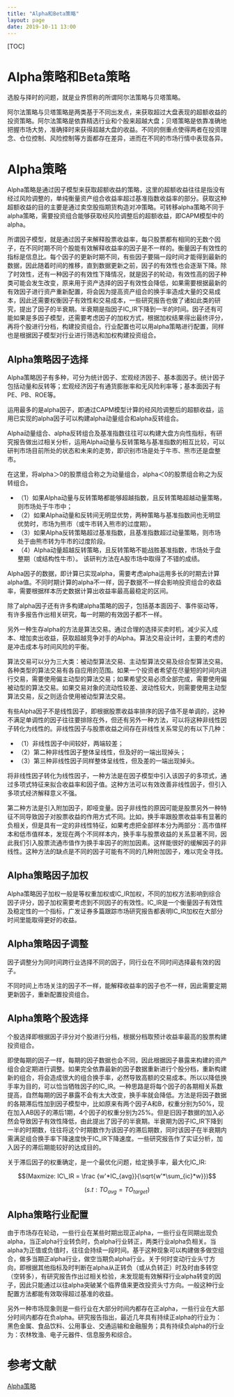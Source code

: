 ```yaml
---
title: "Alpha和Beta策略"
layout: page
date: 2019-10-11 13:00
---
```

[TOC]
# Alpha策略和Beta策略
选股与择时的问题，就是业界惯称的所谓阿尔法策略与贝塔策略。

阿尔法策略与贝塔策略是两类基于不同出发点，来获取超过大盘表现的超额收益的投资策略。阿尔法策略是依靠精选行业和个股来超越大盘；贝塔策略是依靠准确地把握市场大势，准确择时来获得超越大盘的收益。不同的侧重点使得两者在投资理念、仓位控制、风险控制等方面都存在差异，进而在不同的市场行情中表现各异。

# Alpha策略
Alpha策略是通过因子模型来获取超额收益的策略，这里的超额收益往往是指没有经过风险调整的，单纯衡量资产组合收益率超过基准指数收益率的部分。获取这种超额收益的目的主要是通过卖空股指期货构造对冲策略。可转移alpha策略不同于alpha策略，需要投资组合能够获取经风险调整后的超额收益，即CAPM模型中的alpha。

所谓因子模型，就是通过因子来解释股票收益率，每只股票都有相同的无数个因子，在不同时期不同个股能有效解释收益率的因子是不一样的。衡量因子有效性的指标是信息比。每个因子的更新时期不同，有些因子要隔一段时间才能得到最新的数据，因此随着时间的推移，直到数据更新之前，因子的有效性也会逐渐下降。除了时效性，还有一种因子的有效性下降情况，就是因子的轮动，有效性高的因子种类可能会发生改变，原来用于资产选择的因子有效性会降低，如果需要根据最新的有效因子进行资产重新配置，将会因为提高资产组合的换手率造成大量的交易成本，因此还需要权衡因子有效性和交易成本，一些研究报告也做了诸如此类的研究，提出了因子的半衰期。半衰期是指因子IC_IR下降到一半的时间。因子还有可能如果是多因子模型，还需要考虑因子的加权方式，根据加权结果得出最终评分，再将个股进行分档，构建投资组合。行业配置也可以用alpha策略进行配置，同样也是根据因子模型对行业进行筛选和加权构建投资组合。

## Alpha策略因子选择

Alpha策略因子有多种，可分为统计因子、宏观经济因子、基本面因子。统计因子包括动量和反转等；宏观经济因子有通货膨胀率和无风险利率等；基本面因子有PE、PB、ROE等。

运用最多的是alpha因子，即通过CAPM模型计算的经风险调整后的超额收益，运用已实现的alpha因子可以构建alpha动量组合和alpha反转组合。

Alpha动量组合、alpha反转组合及基准指数往往可以构建大盘方向性指标，有研究报告做出过相关分析，运用Alpha动量与反转策略与基准指数的相互比较，可以研判市场目前所处的状态和未来的走势，即识别市场是处于牛市、熊市还是盘整市。

在这里，将alpha＞0的股票组合称之为动量组合，alpha＜0的股票组合称之为反转组合。

- （1）如果Alpha动量与反转策略都能够超越指数，且反转策略超越动量策略，则市场处于牛市中；
- （2）如果Alpha动量和反转间无明显优势，两种策略与基准指数间也无明显优势时，市场为熊市（或牛市转入熊市的过度期）。
- （3）如果Alpha反转策略超过基准指数，且基准指数超过动量策略，则市场处于由熊市转为牛市的过度阶段。
- （4）Alpha动量超越反转策略，且反转策略不能战胜基准指数，市场处于盘整期（或结构性牛市）。
该研判方法在A股市场中取得了不错的成绩。

Alpha因子的数据，即计算已实现alpha，需要考虑alpha运用多长的时期去计算alpha值。不同时期计算的alpha不一样，因子数据不一样会影响投资组合的收益率，需要根据样本历史数据计算出收益率最高最稳定的区间。

除了alpha因子还有许多构建alpha策略的因子，包括基本面因子、事件驱动等，有许多报告作出相关研究，每一时期的有效因子都不一样。

另外一种生存alpha的方法是算法交易。通过合理的选择买卖时机，减少买入成本、增加卖出收益，获取超越竞争对手的Alpha。算法交易设计时，主要的考虑的是冲击成本与时间风险的平衡。

算法交易可以分为三大类：被动型算法交易、主动型算法交易及综合型算法交易。各种类型的算法交易有各自应用的范围。如果一个投资者希望在尽量短的时间内进行交易，需要使用偏主动型的算法交易；如果希望交易必须全部完成，需要使用偏被动型的算法交易。如果交易对象的流动性较差、波动性较大，则需要使用主动型算法交易，反之则适合使用被动型算法交易。

有些Alpha因子不是线性因子，即根据股票收益率排序的因子值不是单调的，这种不满足单调性的因子往往要排除在外，但还有另外一种方法，可以将这种非线性因子转化为线性的。非线性因子与股票收益之间存在非线性关系常见的有以下几种：
- （1）非线性因子中间较好，两端较差；
- （2）第二种非线性因子整体呈线性，但及好的一端出现掉头；
- （3）第三种非线性因子同样整体呈线性，但及差的一端出现掉头。

将非线性因子转化为线性因子，一种方法是在因子模型中引入该因子的多项式，通过多项式特征来拟合收益率和因子值。这种方法可以有效改善非线性因子，但引入多项式经济解释意义不强。

第二种方法是引入附加因子，即哑变量。因子非线性的原因可能是股票另外一种特征不同导致因子对股票收益的作用方式不同。比如，换手率跟股票收益率有显著的负相关，但是具有一定的非线性特征，如果考虑把全部样本分为两部分：高市值样本和低市值样本，发现在两个不同样本内，换手率与股票收益的关系显著不同，因此我们引入股票流通市值作为换手率因子的附加因素。这样能很好的缓解因子的非线性。这种方法的缺点是不同的因子可能有不同的几种附加因子，难以完全寻找。

## Alpha策略因子加权

Alpha策略因子加权一般是等权重加权或IC_IR加权，不同的加权方法影响到综合因子评分，因子加权需要考虑到不同因子的有效性。IC_IR是一个衡量因子有效性及稳定性的一个指标，广发证券多篇跟踪市场研究报告都表明IC_IR加权在大部分时间里能取得更好的收益。

## Alpha策略因子调整

因子调整分为同时间跨行业选择不同的因子，同行业在不同时间选择最有效的因子。

不同时间上市场关注的因子不一样，能解释收益率的因子也不一样，因此需要定期更新因子，重新配置投资组合。

## Alpha策略个股选择

个股选择即根据因子评分对个股进行分档，根据分档取预计收益率最高的股票构建投资组合。

即使每期的因子一样，每期的因子数据也会不同，因此根据因子暴露来构建的资产组合会定期进行调整。如果完全依靠最新的因子数据重新进行个股分档，重新构建新的组合，将会造成很大的组合换手率，必然导致高额的交易成本。所以以降低换手率为目的，可以恰当牺牲因子的IC\_IR。一种思路是将每个因子的各期相关系数提高，自然每期的因子暴露不会有太大改变，换手率就会降低。方法是将因子数据的各期滞后性加到因子模型中，比如原来有两个因子A和B，权重分别为50%，现在加入AB因子的滞后1期，4个因子的权重分别为25%。但是旧因子数据的加入必然会导致因子有效性降低，由此提出了因子的半衰期。半衰期为因子IC\_IR下降到一半的时期数，往往将这个时期数作为该因子的滞后期数，同时该因子在半衰期内需满足组合换手率下降速度快于IC_IR下降速度。一些研究报告作了实证分析，加入因子的滞后期能较好的达成目的。


关于滞后因子的权重确定，是一个最优化问题，给定换手率，最大化IC_IR:

$$(Maxmize: IC\_IR = \frac {w'*IC_{avg}}{\sqrt{w'*\sum_{ic}*w}})$$

$$(s.t: TO_{avg} = TO_{target})$$

## Alpha策略行业配置 

由于市场存在轮动，一些行业在某些时期出现正alpha，一些行业在同期出现负alpha，当正alpha行业转负时，负alpha行业转正，两类行业alpha负相关。当alpha为正值或负值时，往往会持续一段时间。基于这种现象可以构建做多做空组合，做多当期正alpha行业，做空当期负alpha行业。关于何时变动行业头寸方向，即根据其他指标及时判断在alpha从正转负（或从负转正）时及时由多转空（空转多），有研究报告作出过相关检验，未发现能有效解释行业alpha转变的因子，因此只能通过以往alpha突破某个临界值来更改投资头寸方向。一般这种行业配置方法都能有效取得超过基准的收益。

另外一种市场现象则是一些行业在大部分时间内都存在正alpha，一些行业在大部分时间内都存在负alpha。研究报告指出，最近几年具有持续正alpha的行业为：黑色金属、食品饮料、公用事业、交通运输和金融服务；具有持续负alpha的行业为：农林牧渔、电子元器件、信息服务和综合。

# 参考文献
[Alpha策略](http://www.360doc.com/content/16/0826/10/16244952_586022008.shtml)